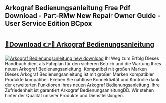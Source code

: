 ## Arkograf Bedienungsanleitung Free Pdf Download - Part-RMw New Repair Owner Guide - User Service Edition BCpox

# <h2><a href="http://df4gpb3.blite.top/?on=Arkograf+Bedienungsanleitung">🔗Download 👉🔴 Arkograf Bedienungsanleitung</a></h2>

[![Arkograf Bedienungsanleitung new download](https://i.imgur.com/lujVjoI.png)](http://df4gpb3.blite.top/?on=Arkograf+Bedienungsanleitung)
Ihr Weg zum Erfolg Dieses Handbuch dient als Fahrplan für den sicheren Betrieb und die Wartung Ihres neuen Arkograf Bedienungsanleitung. Kompatibel mit großen Marken Dieses Arkograf Bedienungsanleitung ist mit großen Marken kompatibler Produkte kompatibel. Erleben Sie nahtlose Konnektivität und Kontrolle dank der erweiterten Funktionen Ihres neuen Arkograf Bedienungsanleitung. Ihre Zufriedenheit ist garantiert Arkograf BedienungsanleitungDD. Wir stehen hinter der Qualität unserer Produkte und Dienstleistungen.
